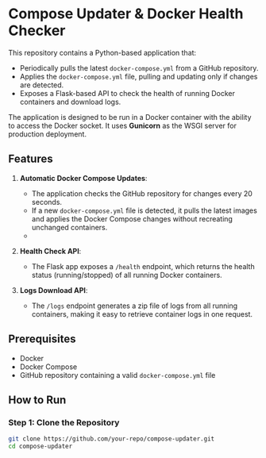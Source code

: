 <!-- @format -->

# Compose Updater & Docker Health Checker

This repository contains a Python-based application that:

- Periodically pulls the latest `docker-compose.yml` from a GitHub repository.
- Applies the `docker-compose.yml` file, pulling and updating only if changes are detected.
- Exposes a Flask-based API to check the health of running Docker containers and download logs.

The application is designed to be run in a Docker container with the ability to access the Docker socket. It uses **Gunicorn** as the WSGI server for production deployment.

## Features

1. **Automatic Docker Compose Updates**:

   - The application checks the GitHub repository for changes every 20 seconds.
   - If a new `docker-compose.yml` file is detected, it pulls the latest images and applies the Docker Compose changes without recreating unchanged containers.
   - 

2. **Health Check API**:

   - The Flask app exposes a `/health` endpoint, which returns the health status (running/stopped) of all running Docker containers.

3. **Logs Download API**:
   - The `/logs` endpoint generates a zip file of logs from all running containers, making it easy to retrieve container logs in one request.

## Prerequisites

- Docker
- Docker Compose
- GitHub repository containing a valid `docker-compose.yml` file

## How to Run

### Step 1: Clone the Repository

```bash
git clone https://github.com/your-repo/compose-updater.git
cd compose-updater
```
